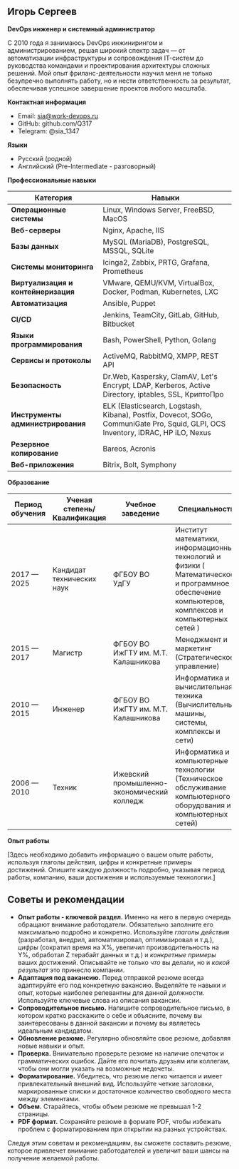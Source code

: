 ## Игорь Сергеев

**DevOps инженер и системный администратор**

С 2010 года я занимаюсь DevOps инжинирингом и администрированием, решая широкий спектр задач — от автоматизации инфраструктуры и сопровождения IT-систем до руководства командами и проектирования архитектуры сложных решений. Мой опыт фриланс-деятельности научил меня не только безупречно выполнять работу, но и нести ответственность за результат, обеспечивая успешное завершение проектов любого масштаба.

**Контактная информация**

*   Email: sia@work-devops.ru
*   GitHub: github.com/Q317
*   Telegram: @sia_1347

**Языки**

*   Русский (родной)
*   Английский (Pre-Intermediate - разговорный)

**Профессиональные навыки**

| **Категория** | **Навыки** |
|---|---|
| **Операционные системы** | Linux, Windows Server, FreeBSD, MacOS |
| **Веб-серверы** | Nginx, Apache, IIS |
| **Базы данных** | MySQL (MariaDB), PostgreSQL, MSSQL, SQLite |
| **Системы мониторинга** | Icinga2, Zabbix, PRTG, Grafana, Prometheus |
| **Виртуализация и контейнеризация** | VMware, QEMU/KVM, VirtualBox, Docker, Podman, Kubernetes, LXC |
| **Автоматизация** | Ansible, Puppet |
| **CI/CD** | Jenkins, TeamCity, GitLab, GitHub, Bitbucket |
| **Языки программирования** | Bash, PowerShell, Python, Golang |
| **Сервисы и протоколы** | ActiveMQ, RabbitMQ, XMPP, REST API |
| **Безопасность** | Dr.Web, Kaspersky, ClamAV, Let's Encrypt, LDAP, Kerberos, Active Directory, iptables, SSL, КриптоПро |
| **Инструменты администрирования** | ELK (Elasticsearch, Logstash, Kibana), Postfix, Dovecot, SOGo, CommuniGate Pro, Squid, GLPI, OCS Inventory, iDRAC, HP iLO, Nexus |
| **Резервное копирование** | Bareos, Acronis |
| **Веб-приложения** | Bitrix, Bolt, Symphony |


**Образование**

| Период обучения | Ученая степень/Квалификация | Учебное заведение | Специальность |
|---|---|---|---|
| 2017 — 2025 | Кандидат технических наук | ФГБОУ ВО УдГУ| Институт математики, информационных технологий и физики ( Математическое и программное обеспечение компьютеров, комплексов и компьютерных сетей ) |
| 2015 — 2017 | Магистр | ФГБОУ ВО ИжГТУ им. М.Т. Калашникова | Менеджмент и маркетинг (Стратегическое управление) |
| 2010 — 2015 | Инженер | ФГБОУ ВО ИжГТУ им. М.Т. Калашникова | Информатика и вычислительная техника (Вычислительные машины, системы, комплексы и сети) |
| 2006 — 2010 | Техник | Ижевский промышленно-экономический колледж | Информатика и компьютерные технологии (Техническое обслуживание компьютерного оборудования и компьютерных сетей) |


**Опыт работы**

[Здесь необходимо добавить информацию о вашем опыте работы, используя глаголы действия, цифры и конкретные примеры достижений. Опишите каждую должность подробно, указывая период работы, компанию, ваши достижения и используемые технологии.]

## Советы и рекомендации

*   **Опыт работы - ключевой раздел.** Именно на него в первую очередь обращают внимание работодатели. Обязательно заполните его максимально подробно и конкретно. Используйте *глаголы действия* (разработал, внедрил, автоматизировал, оптимизировал и т.д.), *цифры* (сократил время на X%, увеличил производительность на Y%, обработал Z терабайт данных и т.д.) и *конкретные примеры* ваших достижений. Описывайте не только *что* вы делали, но и *какой результат* это принесло компании.
*   **Адаптация под вакансию.** Перед отправкой резюме всегда адаптируйте его под конкретную вакансию. Выделяйте те навыки и опыт, которые наиболее релевантны для данной должности. Используйте ключевые слова из описания вакансии.
*   **Сопроводительное письмо.** Напишите сопроводительное письмо, в котором кратко расскажите о себе и объясните, почему вы заинтересованы в данной вакансии и почему вы являетесь идеальным кандидатом.
*   **Обновление резюме.** Регулярно обновляйте свое резюме, добавляя новые навыки и опыт.
*   **Проверка.** Внимательно проверьте резюме на наличие опечаток и грамматических ошибок. Дайте его почитать друзьям или коллегам, чтобы они могли указать на возможные недочеты.
*   **Форматирование.** Убедитесь, что резюме легко читается и имеет привлекательный внешний вид. Используйте четкие заголовки, маркированные списки и достаточное количество свободного места между элементами.
*   **Объем.** Старайтесь, чтобы объем резюме не превышал 1-2 страницы.
*   **PDF формат.** Сохраняйте резюме в формате PDF, чтобы избежать проблем с форматированием при открытии на разных устройствах.

Следуя этим советам и рекомендациям, вы сможете составить резюме, которое привлечет внимание работодателей и увеличит ваши шансы на получение желаемой работы.
